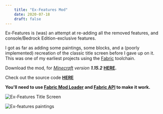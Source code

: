 ```yaml
---
    title: "Ex-Features Mod"
    date: 2020-07-18
    draft: false
---
```


Ex-Features is (was) an attempt at re-adding all the removed features,
and console/Bedrock Edition-exclusive features.

I got as far as adding some paintings, some blocks,
and a (poorly implemented) recreation of the classic title screen before I gave up on it.
This was one of my earliest projects using the [Fabric](https://www.fabricmc.net) toolchain.

Download the mod, for *[Minecraft](https://www.minecraft.net) version **1.15.2***
**[HERE](https://github.com/halotroop2288/ex-features-mod/releases/download/v0.3.0-alpha/exfeatures-0.3.0+mc1.15.2.jar).**

Check out the source code **[HERE](https://github.com/halotroop2288/ex-features-mod/)**

**You'll need to use [Fabric Mod Loader](https://www.fabricmc.net/use/) and
[Fabric API](https://minecraft.curseforge.com/projects/fabric/files) to make it work.**

![Ex-Features Title Screen](../../images/ExFeatures.png)

![Ex-features paintings](../../images/ExFeaturesPaintings.png)